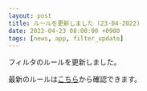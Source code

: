 ```yaml
---
layout: post
title: ルールを更新しました (23-04-2022)
date: 2022-04-23 08:00:00 +0900
tags: [news, app, filter_update]
---
```


フィルタのルールを更新しました。

最新のルールは[こちら](https://github.com/kittytail/BlockerRules)から確認できます。
